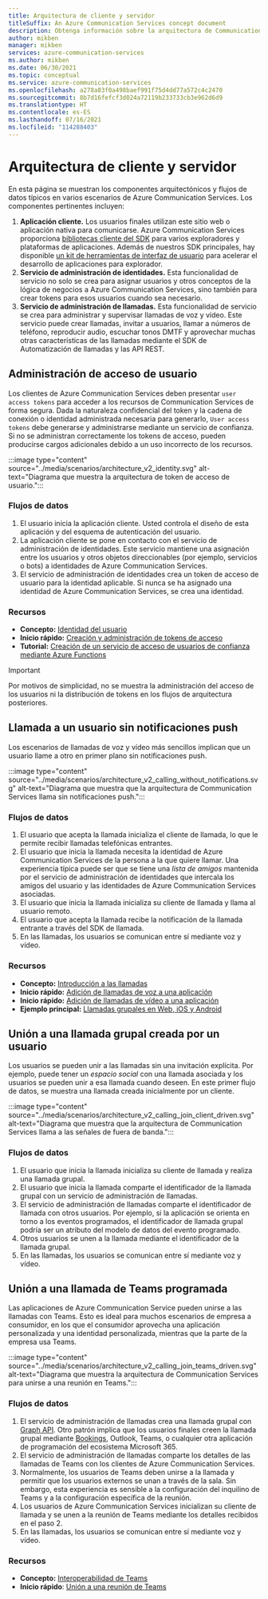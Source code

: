 ```yaml
---
title: Arquitectura de cliente y servidor
titleSuffix: An Azure Communication Services concept document
description: Obtenga información sobre la arquitectura de Communication Services.
author: mikben
manager: mikben
services: azure-communication-services
ms.author: mikben
ms.date: 06/30/2021
ms.topic: conceptual
ms.service: azure-communication-services
ms.openlocfilehash: a278a83f0a498baef991f75d4dd77a572c4c2470
ms.sourcegitcommit: 8b7d16fefcf3d024a72119b233733cb3e962d6d9
ms.translationtype: HT
ms.contentlocale: es-ES
ms.lasthandoff: 07/16/2021
ms.locfileid: "114288403"
---
```

# <a name="client-and-server-architecture"></a>Arquitectura de cliente y servidor

En esta página se muestran los componentes arquitectónicos y flujos de datos típicos en varios escenarios de Azure Communication Services. Los componentes pertinentes incluyen:

1. **Aplicación cliente.** Los usuarios finales utilizan este sitio web o aplicación nativa para comunicarse. Azure Communication Services proporciona [bibliotecas cliente del SDK](sdk-options.md) para varios exploradores y plataformas de aplicaciones. Además de nuestros SDK principales, hay disponible [un kit de herramientas de interfaz de usuario](https://aka.ms/acsstorybook) para acelerar el desarrollo de aplicaciones para explorador.
1. **Servicio de administración de identidades.**  Esta funcionalidad de servicio no solo se crea para asignar usuarios y otros conceptos de la lógica de negocios a Azure Communication Services, sino también para crear tokens para esos usuarios cuando sea necesario.
1. **Servicio de administración de llamadas.**  Esta funcionalidad de servicio se crea para administrar y supervisar llamadas de voz y vídeo.  Este servicio puede crear llamadas, invitar a usuarios, llamar a números de teléfono, reproducir audio, escuchar tonos DMTF y aprovechar muchas otras características de las llamadas mediante el SDK de Automatización de llamadas y las API REST.


## <a name="user-access-management"></a>Administración de acceso de usuario

Los clientes de Azure Communication Services deben presentar `user access tokens` para acceder a los recursos de Communication Services de forma segura. Dada la naturaleza confidencial del token y la cadena de conexión o identidad administrada necesaria para generarlo, `User access tokens` debe generarse y administrarse mediante un servicio de confianza. Si no se administran correctamente los tokens de acceso, pueden producirse cargos adicionales debido a un uso incorrecto de los recursos.

:::image type="content" source="../media/scenarios/architecture_v2_identity.svg" alt-text="Diagrama que muestra la arquitectura de token de acceso de usuario.":::

### <a name="dataflows"></a>Flujos de datos
1. El usuario inicia la aplicación cliente. Usted controla el diseño de esta aplicación y del esquema de autenticación del usuario.
2. La aplicación cliente se pone en contacto con el servicio de administración de identidades. Este servicio mantiene una asignación entre los usuarios y otros objetos direccionables (por ejemplo, servicios o bots) a identidades de Azure Communication Services.
3. El servicio de administración de identidades crea un token de acceso de usuario para la identidad aplicable. Si nunca se ha asignado una identidad de Azure Communication Services, se crea una identidad.  

### <a name="resources"></a>Recursos
- **Concepto:** [Identidad del usuario](identity-model.md)
- **Inicio rápido:** [Creación y administración de tokens de acceso](../quickstarts/access-tokens.md)
- **Tutorial:** [Creación de un servicio de acceso de usuarios de confianza mediante Azure Functions](../tutorials/trusted-service-tutorial.md)

> [!IMPORTANT]
> Por motivos de simplicidad, no se muestra la administración del acceso de los usuarios ni la distribución de tokens en los flujos de arquitectura posteriores.


## <a name="calling-a-user-without-push-notifications"></a>Llamada a un usuario sin notificaciones push
Los escenarios de llamadas de voz y vídeo más sencillos implican que un usuario llame a otro en primer plano sin notificaciones push.

:::image type="content" source="../media/scenarios/architecture_v2_calling_without_notifications.svg" alt-text="Diagrama que muestra que la arquitectura de Communication Services llama sin notificaciones push.":::

### <a name="dataflows"></a>Flujos de datos

1. El usuario que acepta la llamada inicializa el cliente de llamada, lo que le permite recibir llamadas telefónicas entrantes.
2. El usuario que inicia la llamada necesita la identidad de Azure Communication Services de la persona a la que quiere llamar. Una experiencia típica puede ser que se tiene una *lista de amigos* mantenida por el servicio de administración de identidades que intercala los amigos del usuario y las identidades de Azure Communication Services asociadas.
3. El usuario que inicia la llamada inicializa su cliente de llamada y llama al usuario remoto.
4. El usuario que acepta la llamada recibe la notificación de la llamada entrante a través del SDK de llamada.
5. En las llamadas, los usuarios se comunican entre sí mediante voz y vídeo.

### <a name="resources"></a>Recursos
- **Concepto:** [Introducción a las llamadas](voice-video-calling/calling-sdk-features.md)
- **Inicio rápido:** [Adición de llamadas de voz a una aplicación](../quickstarts/voice-video-calling/getting-started-with-calling.md)
- **Inicio rápido:** [Adición de llamadas de vídeo a una aplicación](../quickstarts/voice-video-calling/get-started-with-video-calling.md)
- **Ejemplo principal:** [Llamadas grupales en Web, iOS y Android](../samples/calling-hero-sample.md)


## <a name="joining-a-user-created-group-call"></a>Unión a una llamada grupal creada por un usuario
Los usuarios se pueden unir a las llamadas sin una invitación explícita. Por ejemplo, puede tener un *espacio social* con una llamada asociada y los usuarios se pueden unir a esa llamada cuando deseen. En este primer flujo de datos, se muestra una llamada creada inicialmente por un cliente.

:::image type="content" source="../media/scenarios/architecture_v2_calling_join_client_driven.svg" alt-text="Diagrama que muestra que la arquitectura de Communication Services llama a las señales de fuera de banda.":::

### <a name="dataflows"></a>Flujos de datos
1. El usuario que inicia la llamada inicializa su cliente de llamada y realiza una llamada grupal.
2. El usuario que inicia la llamada comparte el identificador de la llamada grupal con un servicio de administración de llamadas.
3. El servicio de administración de llamadas comparte el identificador de llamada con otros usuarios. Por ejemplo, si la aplicación se orienta en torno a los eventos programados, el identificador de llamada grupal podría ser un atributo del modelo de datos del evento programado.
4. Otros usuarios se unen a la llamada mediante el identificador de la llamada grupal.
5. En las llamadas, los usuarios se comunican entre sí mediante voz y vídeo.


## <a name="joining-a-scheduled-teams-call"></a>Unión a una llamada de Teams programada
Las aplicaciones de Azure Communication Service pueden unirse a las llamadas con Teams. Esto es ideal para muchos escenarios de empresa a consumidor, en los que el consumidor aprovecha una aplicación personalizada y una identidad personalizada, mientras que la parte de la empresa usa Teams.

:::image type="content" source="../media/scenarios/architecture_v2_calling_join_teams_driven.svg" alt-text="Diagrama que muestra la arquitectura de Communication Services para unirse a una reunión en Teams.":::


### <a name="dataflows"></a>Flujos de datos
1. El servicio de administración de llamadas crea una llamada grupal con [Graph API](/graph/api/resources/onlinemeeting?view=graph-rest-1.0). Otro patrón implica que los usuarios finales creen la llamada grupal mediante [Bookings](https://www.microsoft.com/microsoft-365/business/scheduling-and-booking-app), Outlook, Teams, o cualquier otra aplicación de programación del ecosistema Microsoft 365.
2. El servicio de administración de llamadas comparte los detalles de las llamadas de Teams con los clientes de Azure Communication Services.
3. Normalmente, los usuarios de Teams deben unirse a la llamada y permitir que los usuarios externos se unan a través de la sala. Sin embargo, esta experiencia es sensible a la configuración del inquilino de Teams y a la configuración específica de la reunión.
4. Los usuarios de Azure Communication Services inicializan su cliente de llamada y se unen a la reunión de Teams mediante los detalles recibidos en el paso 2.
5. En las llamadas, los usuarios se comunican entre sí mediante voz y vídeo.

### <a name="resources"></a>Recursos
- **Concepto:** [Interoperabilidad de Teams](teams-interop.md)
- **Inicio rápido**: [Unión a una reunión de Teams](../quickstarts/voice-video-calling/get-started-teams-interop.md)